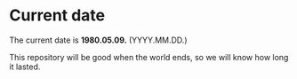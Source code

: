 # Current date

The current date is **1980.05.09.** (YYYY.MM.DD.)

This repository will be good when the world ends, so we will know how long it lasted.